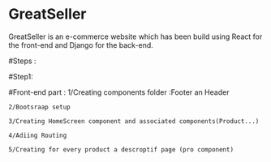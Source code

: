 # GreatSeller
GreatSeller is an e-commerce website which has been build using React for the front-end and Django for the back-end.

#Steps :

#Step1: 

  #Front-end part : 
    1/Creating components folder :Footer an Header

    2/Bootsraap setup

    3/Creating HomeScreen component and associated components(Product...)

    4/Adiing Routing

    5/Creating for every product a descroptif page (pro component)
